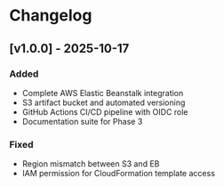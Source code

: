 # Changelog

## [v1.0.0] - 2025-10-17
### Added
- Complete AWS Elastic Beanstalk integration
- S3 artifact bucket and automated versioning
- GitHub Actions CI/CD pipeline with OIDC role
- Documentation suite for Phase 3

### Fixed
- Region mismatch between S3 and EB
- IAM permission for CloudFormation template access

